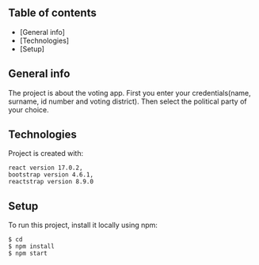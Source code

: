 ## Table of contents
* [General info]
* [Technologies]
* [Setup]

## General info
The project is about the voting app. First you enter your credentials(name, surname, id number and voting district). Then select the political party of your choice.

## Technologies

Project is created with:

    react version 17.0.2,
    bootstrap version 4.6.1,
    reactstrap version 8.9.0

## Setup

To run this project, install it locally using npm:

```
$ cd 
$ npm install
$ npm start
```